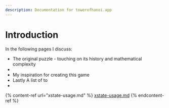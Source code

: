 ```yaml
---
description: Documentation for towerofhanoi.app
---
```


# Introduction

In the following pages I discuss:

* The original puzzle - touching on its history and mathematical complexity
*
* My inspiration for creating this game 
* Lastly A list of to
*



{% content-ref url="xstate-usage.md" %}
[xstate-usage.md](xstate-usage.md)
{% endcontent-ref %}
